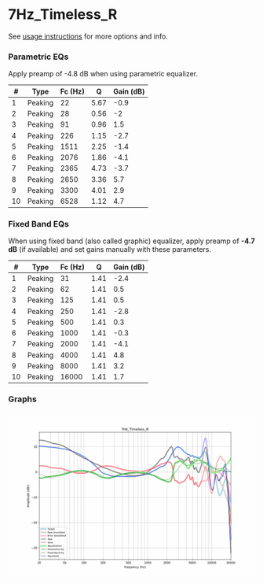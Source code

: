 # 7Hz_Timeless_R
See [usage instructions](https://github.com/jaakkopasanen/AutoEq#usage) for more options and info.

### Parametric EQs
Apply preamp of -4.8 dB when using parametric equalizer.

|   # | Type    |   Fc (Hz) |    Q |   Gain (dB) |
|-----|---------|-----------|------|-------------|
|   1 | Peaking |        22 | 5.67 |        -0.9 |
|   2 | Peaking |        28 | 0.56 |        -2   |
|   3 | Peaking |        91 | 0.96 |         1.5 |
|   4 | Peaking |       226 | 1.15 |        -2.7 |
|   5 | Peaking |      1511 | 2.25 |        -1.4 |
|   6 | Peaking |      2076 | 1.86 |        -4.1 |
|   7 | Peaking |      2365 | 4.73 |        -3.7 |
|   8 | Peaking |      2650 | 3.36 |         5.7 |
|   9 | Peaking |      3300 | 4.01 |         2.9 |
|  10 | Peaking |      6528 | 1.12 |         4.7 |

### Fixed Band EQs
When using fixed band (also called graphic) equalizer, apply preamp of **-4.7 dB** (if available) and set gains manually with these parameters.

|   # | Type    |   Fc (Hz) |    Q |   Gain (dB) |
|-----|---------|-----------|------|-------------|
|   1 | Peaking |        31 | 1.41 |        -2.4 |
|   2 | Peaking |        62 | 1.41 |         0.5 |
|   3 | Peaking |       125 | 1.41 |         0.5 |
|   4 | Peaking |       250 | 1.41 |        -2.8 |
|   5 | Peaking |       500 | 1.41 |         0.3 |
|   6 | Peaking |      1000 | 1.41 |        -0.3 |
|   7 | Peaking |      2000 | 1.41 |        -4.1 |
|   8 | Peaking |      4000 | 1.41 |         4.8 |
|   9 | Peaking |      8000 | 1.41 |         3.2 |
|  10 | Peaking |     16000 | 1.41 |         1.7 |

### Graphs
![](./7Hz_Timeless_R.png)

